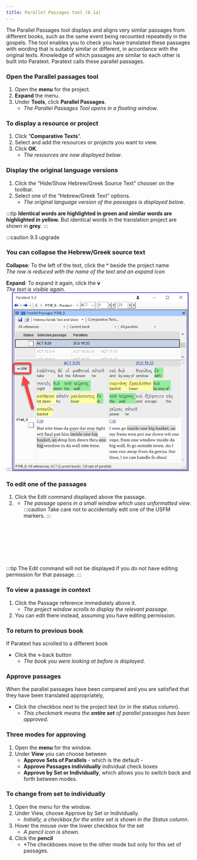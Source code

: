 ```yaml
---
title: Parallel Passages tool (6.1a)
---
```


The Parallel Passages tool displays and aligns very similar passages from different books, such as the same event being recounted repeatedly in the gospels. The tool enables you to check you have translated these passages with wording that is suitably similar or different, in accordance with the original texts. Knowledge of which passages are similar to each other is built into Paratext. Paratext calls these parallel passages.

### Open the Parallel passages tool

1.  Open the **menu** for the project.
1.  **Expand** the menu.
1.  Under **Tools**, click **Parallel Passages**.
    -  *The Parallel Passages Tool opens in a floating window*.

### To display a resource or project

1.  Click “**Comparative Texts**”.
1.  Select and add the resources or projects you want to view.
1.  Click **OK**.
    -  *The resources are now displayed below*.

### Display the original language versions

1.  Click the “Hide/Show Hebrew/Greek Source Text” chooser on the toolbar.
1.  Select one of the “Hebrew/Greek Text” options.
    -  *The original language version of the passages is displayed below*.

:::tip
**Identical words are highlighted in green and similar words are highlighted in yellow.** But identical words in the translation project are shown in **grey**.
:::

:::caution 9.3 upgrade
###    You can collapse the Hebrew/Greek source text
**Collapse**: To the left of the text, click the **^** beside the project name  
*The row is reduced with the name of the text and an expand icon*
  
**Expand**: To expand it again, click the **v**  
*The text is visible again.*  
:::
![](./../media/parallel-passage-greek-collapse.png)

### To edit one of the passages

1.  Click the Edit command displayed above the passage.
1.   -  *The passage opens in a small window which uses unformatted view*.
:::caution
Take care not to accidentally edit one of the USFM markers.
:::

 
-----

 
-----

:::tip
The Edit command will not be displayed if you do not have editing permission for that passage.
:::
### To view a passage in context

1.  Click the Passage reference immediately above it.
    -  *The project window scrolls to display the relevant passage*.
1.  You can edit there instead, assuming you have editing permission.

### To return to previous book

If Paratext has scrolled to a different book

-  Click the ←back button
    -  *The book you were looking at before is displayed*.

### Approve passages

When the parallel passages have been compared and you are satisfied that they have been translated appropriately,

-  Click the checkbox next to the project text (or in the status column).
    -  *This checkmark means the **entire set** of parallel passages has been approved*.

### Three modes for approving

1.  Open the **menu** for the window.
1.  Under **View** you can choose between
     - **Approve Sets of Parallels** - which is the default -
     - **Approve Passages individually** individual check boxes
     - **Approve by Set or Individually**, which allows you to switch back and forth between modes.

### To change from set to individually

1.  Open the menu for the window.
1.  Under View, choose Approve by Set or Individually.
    -  *Initially, a checkbox for the entire set is shown in the Status column*.
1.  Hover the mouse over the lower checkbox for the set
    -  *A pencil icon is shown*.
1.  Click the **pencil**
    -  *The checkboxes move to the other mode but only for this set of passages.
